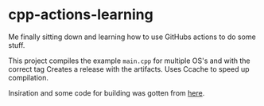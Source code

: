 # cpp-actions-learning
Me finally sitting down and learning how to use GitHubs actions to do some stuff.

This project compiles the example `main.cpp` for multiple OS's and with the correct tag Creates a release with the artifacts. Uses Ccache to speed up compilation.

Insiration and some code for building was gotten from [here](https://cristianadam.eu/20191222/using-github-actions-with-c-plus-plus-and-cmake/).
